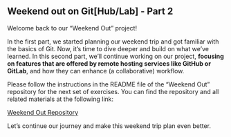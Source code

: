 ## Weekend out on Git[Hub/Lab] - Part 2 <i class="fa-solid fa-person-hiking"></i>

Welcome back to our “Weekend Out” project!

In the first part, we started planning our weekend trip and got familiar with the basics of Git. 
Now, it’s time to dive deeper and build on what we’ve learned. 
In this second part, we’ll continue working on our project, **focusing on features that are offered by remote hosting services like GitHub or GitLab**, and how they can enhance (a collaborative) workflow.

Please follow the instructions in the README file of the “Weekend Out” repository for the next set of exercises. 
You can find the repository and all related materials at the following link:

[Weekend Out Repository](https://github.com/t4d-gmbh/Weekend-Out/)

Let’s continue our journey and make this weekend trip plan even better. 